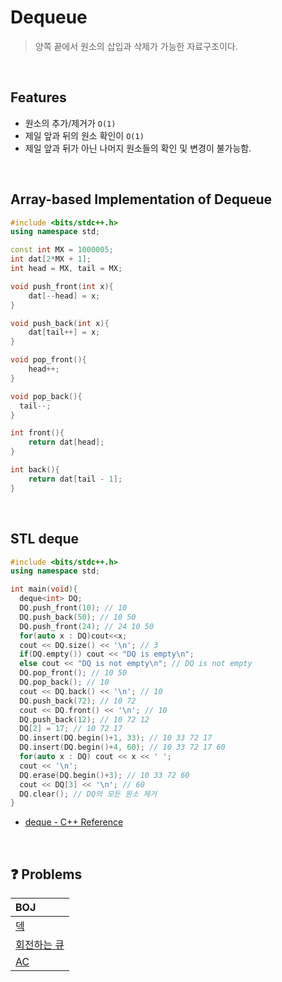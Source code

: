 # Dequeue

> 양쪽 끝에서 원소의 삽입과 삭제가 가능한 자료구조이다.

<br/>

## Features

- 원소의 추가/제거가 `O(1)`
- 제일 앞과 뒤의 원소 확인이 `O(1)`
- 제일 앞과 뒤가 아닌 나머지 원소들의 확인 및 변경이 불가능함.

<br/>

## Array-based Implementation of Dequeue

```cpp
#include <bits/stdc++.h>
using namespace std;

const int MX = 1000005;
int dat[2*MX + 1];
int head = MX, tail = MX;

void push_front(int x){
	dat[--head] = x;
}

void push_back(int x){
	dat[tail++] = x;
}

void pop_front(){
	head++;
}

void pop_back(){
  tail--;
}

int front(){
	return dat[head];
}

int back(){
	return dat[tail - 1];
}
```

<br/>

## STL deque

```cpp
#include <bits/stdc++.h>
using namespace std;

int main(void){
  deque<int> DQ;
  DQ.push_front(10); // 10
  DQ.push_back(50); // 10 50
  DQ.push_front(24); // 24 10 50
  for(auto x : DQ)cout<<x;
  cout << DQ.size() << '\n'; // 3
  if(DQ.empty()) cout << "DQ is empty\n";
  else cout << "DQ is not empty\n"; // DQ is not empty
  DQ.pop_front(); // 10 50
  DQ.pop_back(); // 10
  cout << DQ.back() << '\n'; // 10
  DQ.push_back(72); // 10 72
  cout << DQ.front() << '\n'; // 10
  DQ.push_back(12); // 10 72 12
  DQ[2] = 17; // 10 72 17
  DQ.insert(DQ.begin()+1, 33); // 10 33 72 17
  DQ.insert(DQ.begin()+4, 60); // 10 33 72 17 60
  for(auto x : DQ) cout << x << ' ';
  cout << '\n';
  DQ.erase(DQ.begin()+3); // 10 33 72 60
  cout << DQ[3] << '\n'; // 60
  DQ.clear(); // DQ의 모든 원소 제거
}

```

- [deque - C++ Reference](https://m.cplusplus.com/reference/deque/deque/)

<br/>

## ❓ Problems

| BOJ                                                                               |
| :-------------------------------------------------------------------------------- |
| [덱](https://github.com/eunnbi/algorithm/blob/main/dequeue/BOJ/10866.cpp)         |
| [회전하는 큐](https://github.com/eunnbi/algorithm/blob/main/dequeue/BOJ/1021.cpp) |
| [AC](https://github.com/eunnbi/algorithm/blob/main/dequeue/BOJ/5430.cpp)          |
